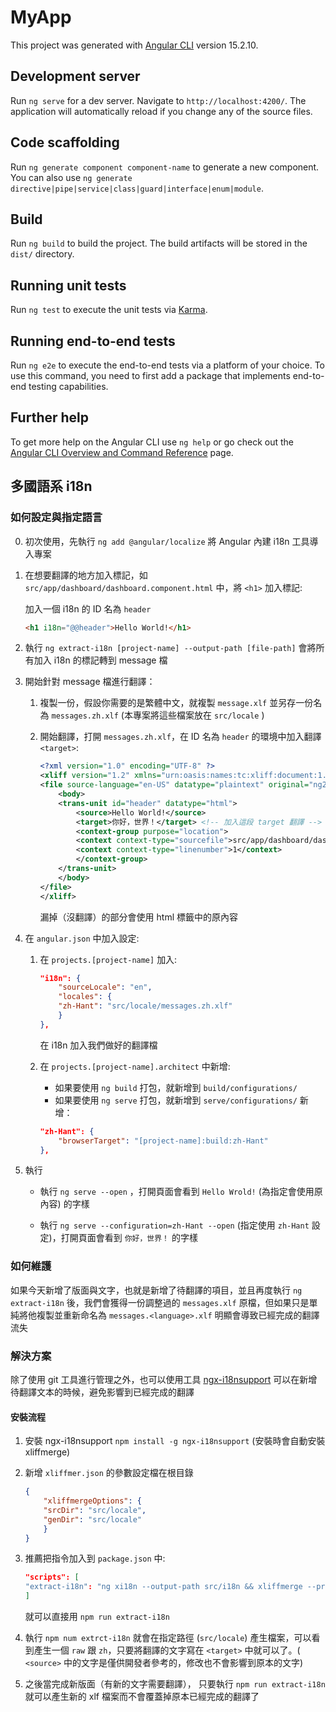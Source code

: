 # MyApp

This project was generated with [Angular CLI](https://github.com/angular/angular-cli) version 15.2.10.

## Development server

Run `ng serve` for a dev server. Navigate to `http://localhost:4200/`. The application will automatically reload if you change any of the source files.

## Code scaffolding

Run `ng generate component component-name` to generate a new component. You can also use `ng generate directive|pipe|service|class|guard|interface|enum|module`.

## Build

Run `ng build` to build the project. The build artifacts will be stored in the `dist/` directory.

## Running unit tests

Run `ng test` to execute the unit tests via [Karma](https://karma-runner.github.io).

## Running end-to-end tests

Run `ng e2e` to execute the end-to-end tests via a platform of your choice. To use this command, you need to first add a package that implements end-to-end testing capabilities.

## Further help

To get more help on the Angular CLI use `ng help` or go check out the [Angular CLI Overview and Command Reference](https://angular.io/cli) page.

## 多國語系 i18n

### 如何設定與指定語言

0. 初次使用，先執行 `ng add @angular/localize` 將 Angular 內建 i18n 工具導入專案

1. 在想要翻譯的地方加入標記，如 `src/app/dashboard/dashboard.component.html` 中，將 `<h1>` 加入標記:

    加入一個 i18n 的 ID 名為 `header`

    ```html
    <h1 i18n="@@header">Hello World!</h1>
    ```

2. 執行 `ng extract-i18n [project-name] --output-path [file-path]` 會將所有加入 i18n 的標記轉到 message 檔

3. 開始針對 message 檔進行翻譯：
    1. 複製一份，假設你需要的是繁體中文，就複製 `message.xlf` 並另存一份名為 `messages.zh.xlf`  (本專案將這些檔案放在 `src/locale` )
    2. 開始翻譯，打開 `messages.zh.xlf`，在 ID 名為 `header` 的環境中加入翻譯 `<target>`:

        ```xml
        <?xml version="1.0" encoding="UTF-8" ?>
        <xliff version="1.2" xmlns="urn:oasis:names:tc:xliff:document:1.2">
        <file source-language="en-US" datatype="plaintext" original="ng2.template">
            <body>
            <trans-unit id="header" datatype="html">
                <source>Hello World!</source>
                <target>你好，世界！</target> <!-- 加入這段 target 翻譯 -->
                <context-group purpose="location">
                <context context-type="sourcefile">src/app/dashboard/dashboard.component.html</context>
                <context context-type="linenumber">1</context>
                </context-group>
            </trans-unit>
            </body>
        </file>
        </xliff>
        ```

        漏掉（沒翻譯）的部分會使用 html 標籤中的原內容

4. 在 `angular.json` 中加入設定:
    1. 在 `projects.[project-name]` 加入:

        ```json
        "i18n": {
            "sourceLocale": "en",
            "locales": {
            "zh-Hant": "src/locale/messages.zh.xlf"
            }
        },
        ```

        在 i18n 加入我們做好的翻譯檔

    2. 在 `projects.[project-name].architect` 中新增:
        - 如果要使用 `ng build` 打包，就新增到 `build/configurations/`
        - 如果要使用 `ng serve` 打包，就新增到 `serve/configurations/`
        新增：

        ```json
        "zh-Hant": {
            "browserTarget": "[project-name]:build:zh-Hant"
        },
        ```

5. 執行
    - 執行 `ng serve --open` ，打開頁面會看到 `Hello Wrold!` (為指定會使用原內容) 的字樣

    - 執行 `ng serve --configuration=zh-Hant --open` (指定使用 `zh-Hant` 設定)，打開頁面會看到 `你好，世界！` 的字樣

### 如何維護

如果今天新增了版面與文字，也就是新增了待翻譯的項目，並且再度執行 `ng extract-i18n` 後，我們會獲得一份調整過的 `messages.xlf` 原檔，但如果只是單純將他複製並重新命名為 `messages.<language>.xlf` 明顯會導致已經完成的翻譯流失

### 解決方案

除了使用 git 工具進行管理之外，也可以使用工具 [ngx-i18nsupport](https://www.npmjs.com/package/ngx-i18nsupport) 
可以在新增待翻譯文本的時候，避免影響到已經完成的翻譯

#### 安裝流程

1. 安裝 ngx-i18nsupport `npm install -g ngx-i18nsupport` (安裝時會自動安裝 xliffmerge)

2. 新增 `xliffmer.json` 的參數設定檔在根目錄

    ```json
    {
        "xliffmergeOptions": {
        "srcDir": "src/locale",
        "genDir": "src/locale"
        }
    }
    ```

3. 推薦把指令加入到 `package.json` 中:

    ```json
    "scripts": [
    "extract-i18n": "ng xi18n --output-path src/i18n && xliffmerge --profile xliffmerge.json raw zh"
    ]
    ```

    就可以直接用 `npm run extract-i18n`

4. 執行 `npm num extrct-i18n` 就會在指定路徑 (`src/locale`) 產生檔案，可以看到產生一個 `raw` 跟 `zh`，只要將翻譯的文字寫在 `<target>` 中就可以了。( `<source>` 中的文字是僅供開發者參考的，修改也不會影響到原本的文字)

5. 之後當完成新版面（有新的文字需要翻譯）， 只要執行 `npm run extract-i18n` 就可以產生新的 xlf 檔案而不會覆蓋掉原本已經完成的翻譯了
